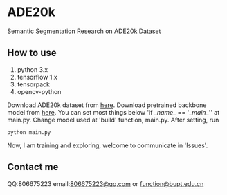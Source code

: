 # ADE20k
Semantic Segmentation Research on ADE20k Dataset
## How to use
1. python 3.x
2. tensorflow 1.x
3. tensorpack
4. opencv-python

Download ADE20k dataset from [here](http://data.csail.mit.edu/places/ADEchallenge/ADEChallengeData2016.zip).
Download pretrained backbone model from [here](https://github.com/tensorflow/models/tree/master/research/slim).
You can set most things below 'if \__name__ == '\__main__'' at main.py.
Change model used at 'build' function, main.py.
After setting, run
```
python main.py
```
Now, I am training and exploring, welcome to communicate in 'Issues'.

## Contact me
QQ:806675223
email:806675223@qq.com or function@bupt.edu.cn
